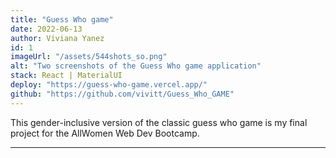 ```yaml
---
title: "Guess Who game"
date: 2022-06-13
author: Viviana Yanez
id: 1
imageUrl: "/assets/544shots_so.png"
alt: "Two screenshots of the Guess Who game application"
stack: React | MaterialUI
deploy: "https://guess-who-game.vercel.app/"
github: "https://github.com/vivitt/Guess_Who_GAME"
---
```


This gender-inclusive version of the classic guess who game is my final project for the AllWomen Web Dev Bootcamp.

---
